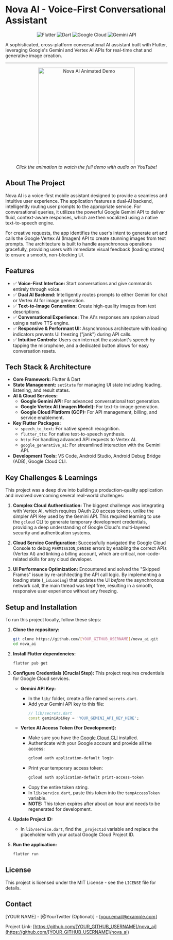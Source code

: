 # Nova AI - Voice-First Conversational Assistant

<p align="center">
  <img src="https://img.shields.io/badge/Flutter-02569B?style=for-the-badge&logo=flutter&logoColor=white" alt="Flutter" />
  <img src="https://img.shields.io/badge/Dart-0175C2?style=for-the-badge&logo=dart&logoColor=white" alt="Dart" />
  <img src="https://img.shields.io/badge/Google_Cloud-4285F4?style=for-the-badge&logo=google-cloud&logoColor=white" alt="Google Cloud" />
  <img src="https://img.shields.io/badge/Gemini_API-8E44AD?style=for-the-badge&logo=google-gemini&logoColor=white" alt="Gemini API" />
</p>

A sophisticated, cross-platform conversational AI assistant built with Flutter, leveraging Google's Gemini and Vertex AI APIs for real-time chat and generative image creation.

---

<p align="center">
  <a href="PASTE_YOUR_MP4_LINK_FROM_GITHUB_HERE" target="_blank">
    <img src="![Image](https://github.com/user-attachments/assets/4968ac37-dd9a-4c68-b3e9-13d1564cd424)" alt="Nova AI Animated Demo" width="300"/>
  </a>
  <br/>
  <em>Click the animation to watch the full demo with audio on YouTube!</em>
</p>

## About The Project

Nova AI is a voice-first mobile assistant designed to provide a seamless and intuitive user experience. The application features a dual-AI backend, intelligently routing user prompts to the appropriate service. For conversational queries, it utilizes the powerful Google Gemini API to deliver fluid, context-aware responses, which are then vocalized using a native text-to-speech engine.

For creative requests, the app identifies the user's intent to generate art and calls the Google Vertex AI (Imagen) API to create stunning images from text prompts. The architecture is built to handle asynchronous operations gracefully, providing users with immediate visual feedback (loading states) to ensure a smooth, non-blocking UI.

## Features

- ✅ **Voice-First Interface:** Start conversations and give commands entirely through voice.
- ✅ **Dual AI Backend:** Intelligently routes prompts to either Gemini for chat or Vertex AI for image generation.
- ✅ **Text-to-Image Generation:** Create high-quality images from text descriptions.
- ✅ **Conversational Experience:** The AI's responses are spoken aloud using a native TTS engine.
- ✅ **Responsive & Performant UI:** Asynchronous architecture with loading indicators prevents UI freezing ("jank") during API calls.
- ✅ **Intuitive Controls:** Users can interrupt the assistant's speech by tapping the microphone, and a dedicated button allows for easy conversation resets.

## Tech Stack & Architecture

- **Core Framework:** Flutter & Dart
- **State Management:** `setState` for managing UI state including loading, listening, and result states.
- **AI & Cloud Services:**
    - **Google Gemini API:** For advanced conversational text generation.
    - **Google Vertex AI (Imagen Model):** For text-to-image generation.
    - **Google Cloud Platform (GCP):** For API management, billing, and service enablement.
- **Key Flutter Packages:**
    - `speech_to_text`: For native speech recognition.
    - `flutter_tts`: For native text-to-speech synthesis.
    - `http`: For handling advanced API requests to Vertex AI.
    - `google_generative_ai`: For streamlined interaction with the Gemini API.
- **Development Tools:** VS Code, Android Studio, Android Debug Bridge (ADB), Google Cloud CLI.

## Key Challenges & Learnings

This project was a deep dive into building a production-quality application and involved overcoming several real-world challenges:

1.  **Complex Cloud Authentication:** The biggest challenge was integrating with Vertex AI, which requires OAuth 2.0 access tokens, unlike the simpler API Key used by the Gemini API. This required learning to use the `gcloud` CLI to generate temporary development credentials, providing a deep understanding of Google Cloud's multi-layered security and authentication systems.

2.  **Cloud Service Configuration:** Successfully navigated the Google Cloud Console to debug `PERMISSION_DENIED` errors by enabling the correct APIs (Vertex AI) and linking a billing account, which are critical, non-code-related skills for any cloud developer.

3.  **UI Performance Optimization:** Encountered and solved the "Skipped Frames" issue by re-architecting the API call logic. By implementing a loading state (`_isLoading`) that updates the UI *before* the asynchronous network call, the main thread was kept free, resulting in a smooth, responsive user experience without any freezing.

## Setup and Installation

To run this project locally, follow these steps:

1.  **Clone the repository:**
    ```bash
    git clone https://github.com/[YOUR_GITHUB_USERNAME]/nova_ai.git
    cd nova_ai
    ```

2.  **Install Flutter dependencies:**
    ```bash
    flutter pub get
    ```

3.  **Configure Credentials (Crucial Step):**
    This project requires credentials for Google Cloud services.
    
    - **Gemini API Key:**
      - In the `lib/` folder, create a file named `secrets.dart`.
      - Add your Gemini API key to this file:
        ```dart
        // lib/secrets.dart
        const geminiApiKey = 'YOUR_GEMINI_API_KEY_HERE';
        ```

    - **Vertex AI Access Token (For Development):**
      - Make sure you have the [Google Cloud CLI](https://cloud.google.com/sdk/docs/install) installed.
      - Authenticate with your Google account and provide all the access:
        ```bash
        gcloud auth application-default login
        ```
      - Print your temporary access token:
        ```bash
        gcloud auth application-default print-access-token
        ```
      - Copy the entire token string.
      - In `lib/service.dart`, paste this token into the `tempAccessToken` variable.
      - **NOTE:** This token expires after about an hour and needs to be regenerated for development.

4.  **Update Project ID:**
    - In `lib/service.dart`, find the `_projectId` variable and replace the placeholder with your actual Google Cloud Project ID.

5.  **Run the application:**
    ```bash
    flutter run
    ```

## License

This project is licensed under the MIT License - see the `LICENSE` file for details.

## Contact

[YOUR NAME] - [@YourTwitter (Optional)] - [your.email@example.com]

Project Link: [https://github.com/[YOUR_GITHUB_USERNAME]/nova_ai](https://github.com/[YOUR_GITHUB_USERNAME]/nova_ai)
